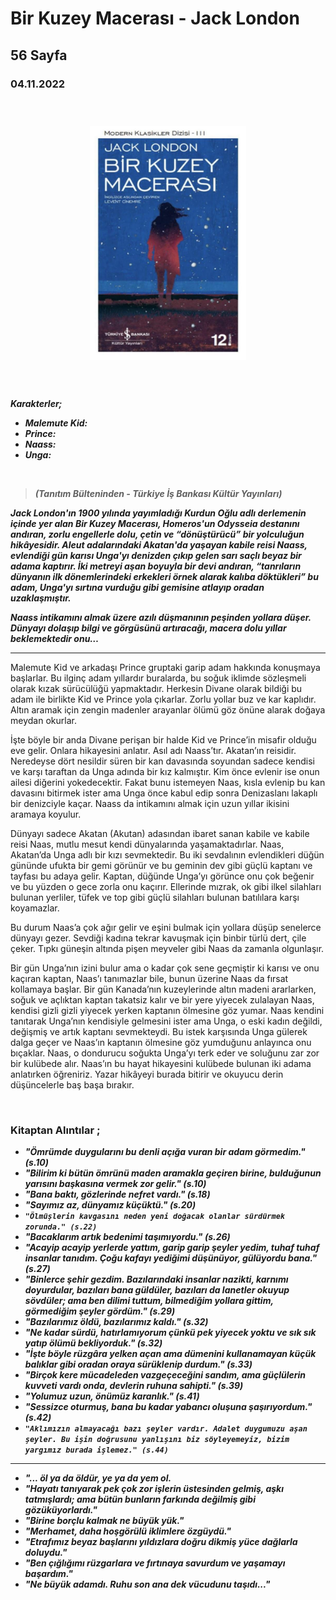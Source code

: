   
# Bir Kuzey Macerası - Jack London
##  56 Sayfa
### 04.11.2022
  
<br>

  <p align="center" style="padding: 10px">
    <img alt="Bir-Kuzey-Macerası-Jack-London" src="../images/124_bir_kuzey_macerasi.jpg" width="250">
    <br>

<br>
<br>

***Karakterler;***
- ***Malemute Kid:***
- ***Prince:***
- ***Naass:***
- ***Unga:***


<br>

> ***(Tanıtım Bülteninden - Türkiye İş Bankası Kültür Yayınları)***

***Jack London'ın 1900 yılında yayımladığı Kurdun Oğlu adlı derlemenin içinde yer alan Bir Kuzey Macerası, Homeros'un Odysseia destanını andıran, zorlu engellerle dolu, çetin ve “dönüştürücü” bir yolculuğun hikâyesidir. Aleut adalarındaki Akatan'da yaşayan kabile reisi Naass, evlendiği gün karısı Unga'yı denizden çıkıp gelen sarı saçlı beyaz bir adama kaptırır. İki metreyi aşan boyuyla bir devi andıran, “tanrıların dünyanın ilk dönemlerindeki erkekleri örnek alarak kalıba döktükleri” bu adam, Unga'yı sırtına vurduğu gibi gemisine atlayıp oradan uzaklaşmıştır.***

***Naass intikamını almak üzere azılı düşmanının peşinden yollara düşer. Dünyayı dolaşıp bilgi ve görgüsünü artıracağı, macera dolu yıllar beklemektedir onu…***
_____

Malemute Kid ve arkadaşı Prince gruptaki garip adam hakkında konuşmaya başlarlar. Bu ilginç adam yıllardır buralarda, bu soğuk iklimde sözleşmeli olarak kızak sürücülüğü yapmaktadır. Herkesin Divane olarak bildiği bu adam ile birlikte Kid ve Prince yola çıkarlar. Zorlu yollar buz ve kar kaplıdır. Altın aramak için zengin madenler arayanlar ölümü göz önüne alarak doğaya meydan okurlar.

İşte böyle bir anda Divane perişan bir halde Kid ve Prince’in misafir olduğu eve gelir. Onlara hikayesini anlatır. Asıl adı Naass’tır. Akatan’ın reisidir. Neredeyse dört nesildir süren bir kan davasında soyundan sadece kendisi ve karşı taraftan da Unga adında bir kız kalmıştır. Kim önce evlenir ise onun ailesi diğerini yokedecektir. Fakat bunu istemeyen Naas, kısla evlenip bu kan davasını bitirmek ister ama Unga önce kabul edip sonra Denizaslanı lakaplı bir denizciyle kaçar. Naass da intikamını almak için uzun yıllar ikisini aramaya koyulur.


Dünyayı sadece Akatan (Akutan) adasından ibaret sanan kabile ve kabile reisi Naas, mutlu mesut kendi dünyalarında yaşamaktadırlar. Naas, Akatan’da Unga adlı bir kızı sevmektedir. Bu iki sevdalının evlendikleri düğün gününde ufukta bir gemi görünür ve bu geminin dev gibi güçlü kaptanı ve tayfası bu adaya gelir. Kaptan, düğünde Unga’yı görünce onu çok beğenir ve bu yüzden o gece zorla onu kaçırır. Ellerinde mızrak, ok gibi ilkel silahları bulunan yerliler, tüfek ve top gibi güçlü silahları bulunan batılılara karşı koyamazlar.

Bu durum Naas’a çok ağır gelir ve eşini bulmak için yollara düşüp senelerce dünyayı gezer. Sevdiği kadına tekrar kavuşmak için binbir türlü dert, çile çeker. Tıpkı güneşin altında pişen meyveler gibi Naas da zamanla olgunlaşır.

Bir gün Unga’nın izini bulur ama o kadar çok sene geçmiştir ki karısı ve onu kaçıran kaptan, Naas’ı tanımazlar bile, bunun üzerine Naas da fırsat kollamaya başlar. Bir gün Kanada’nın kuzeylerinde altın madeni ararlarken, soğuk ve açlıktan kaptan takatsiz kalır ve bir yere yiyecek zulalayan Naas, kendisi gizli gizli yiyecek yerken kaptanın ölmesine göz yumar. Naas kendini tanıtarak Unga’nın kendisiyle gelmesini ister ama Unga, o eski kadın değildi, değişmiş ve artık kaptanı sevmekteydi. Bu istek karşısında Unga gülerek dalga geçer ve Naas’ın kaptanın ölmesine göz yumduğunu anlayınca onu bıçaklar. Naas, o dondurucu soğukta Unga’yı terk eder ve soluğunu zar zor bir kulübede alır. Naas’ın bu hayat hikayesini kulübede bulunan iki adama anlatırken öğreniriz. Yazar hikâyeyi burada bitirir ve okuyucu derin düşüncelerle baş başa bırakır.


<br>

### Kitaptan Alıntılar ;
- ***"Ömrümde duygularını bu denli açığa vuran bir adam görmedim." (s.10)***
- ***"Bilirim ki bütün ömrünü maden aramakla geçiren birine, bulduğunun yarısını başkasına vermek zor gelir." (s.10)***
- ***"Bana baktı, gözlerinde nefret vardı." (s.18)***
- ***"Sayımız az, dünyamız küçüktü." (s.20)***
- ***`"Ölmüşlerin kavgasını neden yeni doğacak olanlar sürdürmek zorunda." (s.22)`***
- ***"Bacaklarım artık bedenimi taşımıyordu." (s.26)***
- ***"Acayip acayip yerlerde yattım, garip garip şeyler yedim, tuhaf tuhaf insanlar tanıdım. Çoğu kafayı yediğimi düşünüyor, gülüyordu bana." (s.27)***
- ***"Binlerce şehir gezdim. Bazılarındaki insanlar nazikti, karnımı doyurdular, bazıları bana güldüler, bazıları da lanetler okuyup sövdüler; ama ben dilimi tuttum, bilmediğim yollara gittim, görmediğim şeyler gördüm." (s.29)***
- ***"Bazılarımız öldü, bazılarımız kaldı." (s.32)***
- ***"Ne kadar sürdü, hatırlamıyorum çünkü pek yiyecek yoktu ve sık sık yatıp ölümü bekliyorduk." (s.32)***
- ***"İşte böyle rüzgâra yelken açan ama dümenini kullanamayan küçük balıklar gibi oradan oraya sürüklenip durdum." (s.33)***
- ***"Birçok kere mücadeleden vazgeçeceğini sandım, ama güçlülerin kuvveti vardı onda, devlerin ruhuna sahipti." (s.39)***
- ***"Yolumuz uzun, önümüz karanlık." (s.41)***
- ***"Sessizce oturmuş, bana bu kadar yabancı oluşuna şaşırıyordum." (s.42)***
- ***`"Aklımızın almayacağı bazı şeyler vardır. Adalet duygumuzu aşan şeyler. Bu işin doğrusunu yanlışını biz söyleyemeyiz, bizim yargımız burada işlemez." (s.44)`***

----

- ***"... öl ya da öldür, ye ya da yem ol.***
- ***"Hayatı tanıyarak pek çok zor işlerin üstesinden gelmiş, aşkı tatmışlardı; ama bütün bunların farkında değilmiş gibi gözüküyorlardı."***
- ***"Birine borçlu kalmak ne büyük yük."***
- ***"Merhamet, daha hoşgörülü iklimlere özgüydü."***
- ***"Etrafımız beyaz başlarını yıldızlara doğru dikmiş yüce dağlarla doluydu."***
- ***"Ben çığlığımı rüzgarlara ve fırtınaya savurdum ve yaşamayı başardım."***
- ***"Ne büyük adamdı. Ruhu son ana dek vücudunu taşıdı..."***
